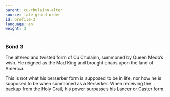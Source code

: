 ```yaml
---
parent: cu-chulainn-alter
source: fate-grand-order
id: profile-3
language: en
weight: 3
---
```


### Bond 3

The altered and twisted form of Cú Chulainn, summoned by Queen Medb’s wish.
He reigned as the Mad King and brought chaos upon the land of America.

This is not what his berserker form is supposed to be in life, nor how he is supposed to be when summoned as a Berserker.
When receiving the backup from the Holy Grail, his power surpasses his Lancer or Caster form.
